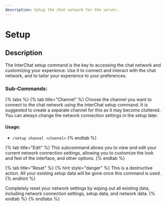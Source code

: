 ```yaml
---
description: Setup the chat network for the server.
---
```


# Setup

## Description

The InterChat setup command is the key to accessing the chat network and customizing your experience. Use it to connect and interact with the chat network, and to tailor your experience to your preferences.

### Sub-Commands:

{% tabs %}
{% tab title="Channel" %}
Choose the channel you want to connect to the chat network using the InterChat setup command. It is suggested to create a separate channel for this as it may become cluttered. You can always change the network connection settings in the setup later.

&#x20;

#### Usage:

* `/setup channel <channel>`
{% endtab %}

{% tab title="Edit" %}
This subcommand allows you to view and edit your current network connection settings, allowing you to customize the look and feel of the interface, and other options.
{% endtab %}

{% tab title="Reset" %}
{% hint style="danger" %}
This is a destructive action. All your existing setup data will be gone once this command is used.
{% endhint %}



Completely reset your network settings by wiping out all existing data, including network connection settings, setup data, and network data.
{% endtab %}
{% endtabs %}
